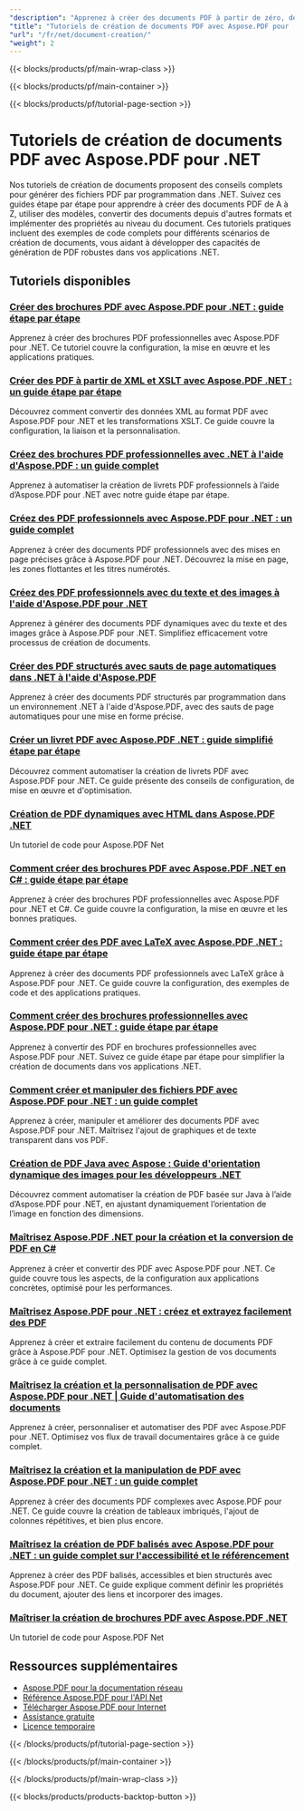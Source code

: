 ```yaml
---
"description": "Apprenez à créer des documents PDF à partir de zéro, des modèles et d'autres formats avec Aspose.PDF pour .NET grâce à des didacticiels détaillés."
"title": "Tutoriels de création de documents PDF avec Aspose.PDF pour .NET"
"url": "/fr/net/document-creation/"
"weight": 2
---
```


{{< blocks/products/pf/main-wrap-class >}}

{{< blocks/products/pf/main-container >}}

{{< blocks/products/pf/tutorial-page-section >}}

# Tutoriels de création de documents PDF avec Aspose.PDF pour .NET

Nos tutoriels de création de documents proposent des conseils complets pour générer des fichiers PDF par programmation dans .NET. Suivez ces guides étape par étape pour apprendre à créer des documents PDF de A à Z, utiliser des modèles, convertir des documents depuis d'autres formats et implémenter des propriétés au niveau du document. Ces tutoriels pratiques incluent des exemples de code complets pour différents scénarios de création de documents, vous aidant à développer des capacités de génération de PDF robustes dans vos applications .NET.

## Tutoriels disponibles

### [Créer des brochures PDF avec Aspose.PDF pour .NET : guide étape par étape](./aspose-pdf-net-create-booklets-tutorial/)
Apprenez à créer des brochures PDF professionnelles avec Aspose.PDF pour .NET. Ce tutoriel couvre la configuration, la mise en œuvre et les applications pratiques.

### [Créer des PDF à partir de XML et XSLT avec Aspose.PDF .NET : un guide étape par étape](./aspose-pdf-net-xml-xslt-to-pdfs-guide/)
Découvrez comment convertir des données XML au format PDF avec Aspose.PDF pour .NET et les transformations XSLT. Ce guide couvre la configuration, la liaison et la personnalisation.

### [Créez des brochures PDF professionnelles avec .NET à l'aide d'Aspose.PDF : un guide complet](./create-professional-pdf-booklets-net-aspose-pdf/)
Apprenez à automatiser la création de livrets PDF professionnels à l’aide d’Aspose.PDF pour .NET avec notre guide étape par étape.

### [Créez des PDF professionnels avec Aspose.PDF pour .NET : un guide complet](./create-professional-pdf-aspose-dotnet/)
Apprenez à créer des documents PDF professionnels avec des mises en page précises grâce à Aspose.PDF pour .NET. Découvrez la mise en page, les zones flottantes et les titres numérotés.

### [Créez des PDF professionnels avec du texte et des images à l'aide d'Aspose.PDF pour .NET](./create-pdfs-text-images-aspose-pdf-net/)
Apprenez à générer des documents PDF dynamiques avec du texte et des images grâce à Aspose.PDF pour .NET. Simplifiez efficacement votre processus de création de documents.

### [Créer des PDF structurés avec sauts de page automatiques dans .NET à l'aide d'Aspose.PDF](./create-pdfs-page-breaks-net-aspose-pdf/)
Apprenez à créer des documents PDF structurés par programmation dans un environnement .NET à l'aide d'Aspose.PDF, avec des sauts de page automatiques pour une mise en forme précise.

### [Créer un livret PDF avec Aspose.PDF .NET : guide simplifié étape par étape](./create-pdf-booklet-aspose-pdf-net-guide/)
Découvrez comment automatiser la création de livrets PDF avec Aspose.PDF pour .NET. Ce guide présente des conseils de configuration, de mise en œuvre et d'optimisation.

### [Création de PDF dynamiques avec HTML dans Aspose.PDF .NET](./aspose-pdf-net-dynamic-html-pdfs/)
Un tutoriel de code pour Aspose.PDF Net

### [Comment créer des brochures PDF avec Aspose.PDF .NET en C# : guide étape par étape](./create-pdf-booklets-aspose-pdf-net-csharp-guide/)
Apprenez à créer des brochures PDF professionnelles avec Aspose.PDF pour .NET et C#. Ce guide couvre la configuration, la mise en œuvre et les bonnes pratiques.

### [Comment créer des PDF avec LaTeX avec Aspose.PDF .NET : guide étape par étape](./create-pdf-latex-aspose-dotnet-guide/)
Apprenez à créer des documents PDF professionnels avec LaTeX grâce à Aspose.PDF pour .NET. Ce guide couvre la configuration, des exemples de code et des applications pratiques.

### [Comment créer des brochures professionnelles avec Aspose.PDF pour .NET : guide étape par étape](./creating-booklets-aspose-pdf-net-tutorial/)
Apprenez à convertir des PDF en brochures professionnelles avec Aspose.PDF pour .NET. Suivez ce guide étape par étape pour simplifier la création de documents dans vos applications .NET.

### [Comment créer et manipuler des fichiers PDF avec Aspose.PDF pour .NET : un guide complet](./create-manipulate-pdf-aspose-dotnet/)
Apprenez à créer, manipuler et améliorer des documents PDF avec Aspose.PDF pour .NET. Maîtrisez l'ajout de graphiques et de texte transparent dans vos PDF.

### [Création de PDF Java avec Aspose : Guide d'orientation dynamique des images pour les développeurs .NET](./java-pdf-creation-aspose-dynamic-image-orientation-guide/)
Découvrez comment automatiser la création de PDF basée sur Java à l’aide d’Aspose.PDF pour .NET, en ajustant dynamiquement l’orientation de l’image en fonction des dimensions.

### [Maîtrisez Aspose.PDF .NET pour la création et la conversion de PDF en C#](./mastering-aspose-pdf-net-pd-creation-conversion/)
Apprenez à créer et convertir des PDF avec Aspose.PDF pour .NET. Ce guide couvre tous les aspects, de la configuration aux applications concrètes, optimisé pour les performances.

### [Maîtrisez Aspose.PDF pour .NET : créez et extrayez facilement des PDF](./master-aspose-pdf-net-create-extract-pdfs/)
Apprenez à créer et extraire facilement du contenu de documents PDF grâce à Aspose.PDF pour .NET. Optimisez la gestion de vos documents grâce à ce guide complet.

### [Maîtrisez la création et la personnalisation de PDF avec Aspose.PDF pour .NET | Guide d'automatisation des documents](./create-customize-pdf-aspose-dotnet/)
Apprenez à créer, personnaliser et automatiser des PDF avec Aspose.PDF pour .NET. Optimisez vos flux de travail documentaires grâce à ce guide complet.

### [Maîtrisez la création et la manipulation de PDF avec Aspose.PDF pour .NET : un guide complet](./master-pdf-creation-aspose-pdf-net/)
Apprenez à créer des documents PDF complexes avec Aspose.PDF pour .NET. Ce guide couvre la création de tableaux imbriqués, l'ajout de colonnes répétitives, et bien plus encore.

### [Maîtrisez la création de PDF balisés avec Aspose.PDF pour .NET : un guide complet sur l'accessibilité et le référencement](./master-tagged-pdf-creation-aspose-pdf-dotnet/)
Apprenez à créer des PDF balisés, accessibles et bien structurés avec Aspose.PDF pour .NET. Ce guide explique comment définir les propriétés du document, ajouter des liens et incorporer des images.

### [Maîtriser la création de brochures PDF avec Aspose.PDF .NET](./aspose-pdf-net-create-booklet-page-arrangement/)
Un tutoriel de code pour Aspose.PDF Net

## Ressources supplémentaires

- [Aspose.PDF pour la documentation réseau](https://docs.aspose.com/pdf/net/)
- [Référence Aspose.PDF pour l'API Net](https://reference.aspose.com/pdf/net/)
- [Télécharger Aspose.PDF pour Internet](https://releases.aspose.com/pdf/net/)
- [Assistance gratuite](https://forum.aspose.com/)
- [Licence temporaire](https://purchase.aspose.com/temporary-license/)

{{< /blocks/products/pf/tutorial-page-section >}}

{{< /blocks/products/pf/main-container >}}

{{< /blocks/products/pf/main-wrap-class >}}

{{< blocks/products/products-backtop-button >}}